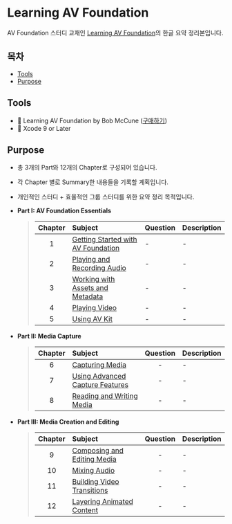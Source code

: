 # Learning AV Foundation
AV Foundation 스터디 교재인 [Learning AV Foundation](https://itunes.apple.com/us/book/learning-av-foundation/id934379880?mt=11)의 한글 요약 정리본입니다.


## 목차
* [Tools](https://github.com/Kiboom/AVFoundation#tools)
* [Purpose](https://github.com/Kiboom/AVFoundation#purpose)

## Tools
* 📕 Learning AV Foundation by Bob McCune ([구매하기](https://itunes.apple.com/us/book/learning-av-foundation/id934379880?mt=11))
* 🔨 Xcode 9 or Later

## Purpose
* 총 3개의 Part와 12개의 Chapter로 구성되어 있습니다.
* 각 Chapter 별로 Summary한 내용들을 기록할 계획입니다.
* 개인적인 스터디 + 효율적인 그룹 스터디를 위한 요약 정리 목적입니다.

* **Part I: AV Foundation Essentials**
	> | Chapter | Subject | Question | Description | 
	> |:---:| :--- | :--- | :--- |
	> |1|[Getting Started with AV Foundation](https://github.com/fimuxd/RxSwift/blob/master/Lectures/01_HelloRxSwift/Ch.1%20Hello%20RxSwift.md) | - | - |
	> |2|[Playing and Recording Audio](https://github.com/fimuxd/RxSwift/blob/master/Lectures/02_Observables/Ch2.%20Observables.md) | - | - |
	> |3|[Working with Assets and Metadata](https://github.com/fimuxd/RxSwift/blob/master/Lectures/03_Subjects/Ch3.%20Subjects.md) | - | - |
	> |4|[Playing Video](https://github.com/fimuxd/RxSwift/blob/master/Lectures/04_ObservablesAndSubjectsInPractice/Ch4.ObservablesAndSubjectsInPractice.md)| - | - |
  > |5|[Using AV Kit](https://github.com/fimuxd/RxSwift/blob/master/Lectures/04_ObservablesAndSubjectsInPractice/Ch4.ObservablesAndSubjectsInPractice.md)| - | - |

* **Part II: Media Capture**
	> | Chapter | Subject | Question | Description | 
	> |:---:| :--- | :---: | :--- |
	> |6|[Capturing Media](https://github.com/fimuxd/RxSwift/blob/master/Lectures/05_Filtering%20Operators/Ch5.%20FilteringOperators.md)| - | - |
	> |7|[Using Advanced Capture Features](https://github.com/fimuxd/RxSwift/blob/master/Lectures/07_Transforming%20Operators/CH7_TransformingOperators.md)| - | - |
	> |8|[Reading and Writing Media](https://github.com/fimuxd/RxSwift/blob/master/Lectures/08_Transforming%20Operators%20in%20Practice/Ch.8%20Transforming%20Operators%20in%20Practice.md)| - | - |

* **Part III: Media Creation and Editing**
	> | Chapter | Subject | Question | Description | 
	> |:---:| :--- | :---: | :--- |
	> |9|[Composing and Editing Media](https://github.com/fimuxd/RxSwift/blob/master/Lectures/09_Combining%20Operators/Ch9.CombiningOperators.md)| - | - |
	> |10|[Mixing Audio](https://github.com/fimuxd/RxSwift/blob/master/Lectures/10_Combining%20Operators%20in%20Practice/Ch.10%20Combining%20Operators%20in%20Practice.md)| - | - |
	> |11|[Building Video Transitions](https://github.com/fimuxd/RxSwift/blob/master/Lectures/11_Time%20Based%20Operators/Time%20Based%20Operators.md)| - | - |
	> |12|[Layering Animated Content](https://github.com/fimuxd/RxSwift/blob/master/Lectures/12_Beginning%20RxCocoa/Ch12.%20Beginning%20RxCocoa.md)| - | - |

